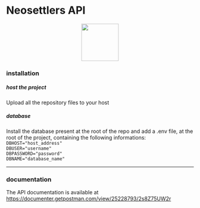
# Neosettlers API 
<div align="center">
<img  src="https://cdn-icons-png.flaticon.com/512/4180/4180907.png" width="100px">
</div>

### installation
##### host the project
Upload all the repository files to your host
##### database
Install the database present at the root of the repo and add a .env file, at the root of the project,  containing the following informations:
`DBHOST="host_address"`
</br>
`DBUSER="username"`
</br>
`DBPASSWORD="password"`
</br>
`DBNAME="database_name"`

---
### documentation
The API documentation is available at https://documenter.getpostman.com/view/25228793/2s8Z75UW2r
